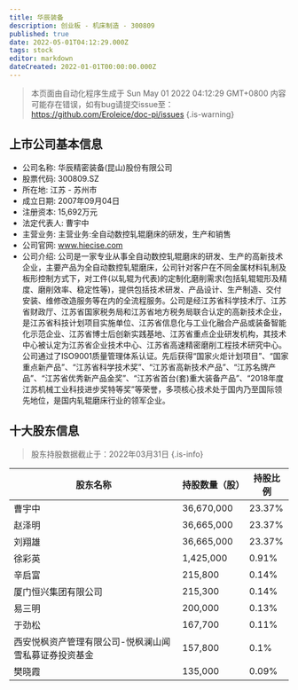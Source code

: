 ```yaml
---
title: 华辰装备
description: 创业板 - 机床制造 - 300809
published: true
date: 2022-05-01T04:12:29.000Z
tags: stock
editor: markdown
dateCreated: 2022-01-01T00:00:00.000Z
---
```


> 本页面由自动化程序生成于 Sun May 01 2022 04:12:29 GMT+0800
> 内容可能存在错误，如有bug请提交issue至：https://github.com/Eroleice/doc-pi/issues
{.is-warning}

## 上市公司基本信息
- 公司名称: 华辰精密装备(昆山)股份有限公司
- 股票代码: 300809.SZ
- 所在地: 江苏 - 苏州市
- 成立日期: 2007年09月04日
- 注册资本: 15,692万元
- 法定代表人: 曹宇中
- 主营业务: 主营业务:全自动数控轧辊磨床的研发，生产和销售
- 公司官网: www.hiecise.com
- 公司介绍: 公司是一家专业从事全自动数控轧辊磨床的研发、生产的高新技术企业，主要产品为全自动数控轧辊磨床，公司针对客户在不同金属材料轧制及板形控制方式下，对工件(以轧辊为代表)的定制化磨削需求(包括轧辊辊形及精度、磨削效率、稳定性等)，提供包括技术研发、产品设计、生产制造、交付安装、维修改造服务等在内的全流程服务。公司是经江苏省科学技术厅、江苏省财政厅、江苏省国家税务局和江苏省地方税务局联合认定的高新技术企业，是江苏省科技计划项目实施单位、江苏省信息化与工业化融合产品或装备智能化示范企业、江苏省博士后创新实践基地、江苏省重点企业研发机构，其技术中心被认定为江苏省企业技术中心、江苏省高速精密磨削工程技术研究中心。公司通过了ISO9001质量管理体系认证。先后获得“国家火炬计划项目”、“国家重点新产品”、“江苏省科学技术奖”、“江苏省高新技术产品”、“江苏名牌产品”、“江苏省优秀新产品金奖”、“江苏省首台(套)重大装备产品”、“2018年度江苏机械工业科技进步奖特等奖”等荣誉，多项核心技术处于国内乃至国际领先地位，是国内轧辊磨床行业的领军企业。


## 十大股东信息
> 股东持股数据截止于：2022年03月31日
{.is-info}

| 股东名称 | 持股数量（股） | 持股比例 |
| --- | --- | --- |
| 曹宇中 | 36,670,000 | 23.37% |
| 赵泽明 | 36,665,000 | 23.37% |
| 刘翔雄 | 36,665,000 | 23.37% |
| 徐彩英 | 1,425,000 | 0.91% |
| 辛启富 | 215,800 | 0.14% |
| 厦门恒兴集团有限公司 | 215,300 | 0.14% |
| 易三明 | 200,000 | 0.13% |
| 于劲松 | 167,700 | 0.11% |
| 西安悦枫资产管理有限公司-悦枫澜山闻雪私募证券投资基金 | 157,800 | 0.1% |
| 樊晓霞 | 135,000 | 0.09% |





